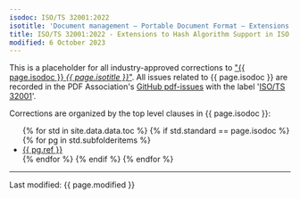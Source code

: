 ```yaml
---
isodoc: ISO/TS 32001:2022
isotitle: 'Document management — Portable Document Format — Extensions to Hash Algorithm Support in ISO 32000-2 (PDF 2.0)'
title: ISO/TS 32001:2022 - Extensions to Hash Algorithm Support in ISO 32000-2 (PDF 2.0)
modified: 6 October 2023
---
```


<p>
This is a placeholder for all industry-approved corrections to <a href="https://www.pdfa.org/resource/iso-ts-32001/" target="_blank">"{{ page.isodoc }} <i>{{ page.isotitle }}</i>"</a>.
All issues related to {{ page.isodoc }} are recorded in the PDF Association's <a href="https://github.com/pdf-association/pdf-issues" target="_blank">GitHub pdf-issues</a>
with the label '<a href="https://github.com/pdf-association/pdf-issues/issues?q=is%3Aissue+label%3A%22ISO%2FTS+32001%22" target="_blank">ISO/TS 32001</a>'.
</p>

<p>Corrections are organized by the top level clauses in {{ page.isodoc }}:</p>

<ul>
    {% for std in site.data.data.toc %}
         {% if std.standard == page.isodoc %}
            {% for pg in std.subfolderitems %}
            <li><a href="{{ pg.url }}">{{ pg.ref }}</a></li>
           {% endfor %}
        {% endif %}
    {% endfor %}
</ul>

<hr>
<link rel="stylesheet" href="../assets/iso-style.css">
<p class="footnote">Last modified: {{ page.modified }}</p>
